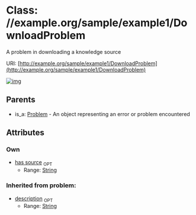 
# Class: //example.org/sample/example1/DownloadProblem


A problem in downloading a knowledge source

URI: [http://example.org/sample/example1/DownloadProblem](http://example.org/sample/example1/DownloadProblem)


[![img](https://yuml.me/diagram/nofunky;dir:TB/class/[Problem],[Problem]^-[DownloadProblem&#124;has_source:string%20%3F;description(i):string%20%3F])](https://yuml.me/diagram/nofunky;dir:TB/class/[Problem],[Problem]^-[DownloadProblem&#124;has_source:string%20%3F;description(i):string%20%3F])

## Parents

 *  is_a: [Problem](Problem.md) - An object representing an error or problem encountered

## Attributes


### Own

 * [has source](has_source.md)  <sub>OPT</sub>
     * Range: [String](types/String.md)

### Inherited from problem:

 * [description](description.md)  <sub>OPT</sub>
     * Range: [String](types/String.md)
